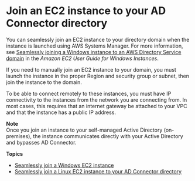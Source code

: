 # Join an EC2 instance to your AD Connector directory<a name="ad_connector_join_instance"></a>

You can seamlessly join an EC2 instance to your directory domain when the instance is launched using AWS Systems Manager\. For more information, see [Seamlessly joining a Windows instance to an AWS Directory Service domain](https://docs.aws.amazon.com/AWSEC2/latest/WindowsGuide/ec2-join-aws-domain.html) in the *Amazon EC2 User Guide for Windows Instances*\.

If you need to manually join an EC2 instance to your domain, you must launch the instance in the proper Region and security group or subnet, then join the instance to the domain\.

To be able to connect remotely to these instances, you must have IP connectivity to the instances from the network you are connecting from\. In most cases, this requires that an internet gateway be attached to your VPC and that the instance has a public IP address\.

**Note**  
Once you join an instance to your self\-managed Active Directory \(on\-premises\), the instance communicates directly with your Active Directory and bypasses AD Connector\.

**Topics**
+ [Seamlessly join a Windows EC2 instance](ad_connector_launching_instance.md)
+ [Seamlessly join a Linux EC2 instance to your AD Connector directory](ad_connector_seamlessly_join_linux_instance.md)